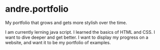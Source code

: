 # andre.portfolio
My portfolio that grows and gets more stylish over the time.

I am currently lerning java script. I learned the basics of HTML and CSS. I want to dive deeper and get better. 
I want to display my progress on a website, and want it to be my portfolio of examples. 
